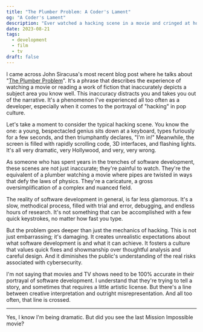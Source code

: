 ```yaml
---
title: "The Plumber Problem: A Coder's Lament"
og: "A Coder's Lament"
description: "Ever watched a hacking scene in a movie and cringed at how unrealistic it was? As someone who has spent years in the trenches of software development, these scenes are not just inaccurate; they're painful to watch. They're a caricature, a gross oversimplification of a complex and nuanced field."
date: 2023-08-21
tags:
  - development
  - film
  - tv
draft: false
---
```



I came across John Siracusa's most recent blog post where he talks about "[The Plumber Problem](https://hypercritical.co/2023/08/18/the-plumber-problem)". It's a phrase that describes the experience of watching a movie or reading a work of fiction that inaccurately depicts a subject area you know well. This inaccuracy distracts you and takes you out of the narrative. It's a phenomenon I've experienced all too often as a developer, especially when it comes to the portrayal of "hacking" in pop culture.

Let's take a moment to consider the typical hacking scene. You know the one: a young, bespectacled genius sits down at a keyboard, types furiously for a few seconds, and then triumphantly declares, "I'm in!" Meanwhile, the screen is filled with rapidly scrolling code, 3D interfaces, and flashing lights. It's all very dramatic, very Hollywood, and very, very wrong.

As someone who has spent years in the trenches of software development, these scenes are not just inaccurate; they're painful to watch. They're the equivalent of a plumber watching a movie where pipes are twisted in ways that defy the laws of physics. They're a caricature, a gross oversimplification of a complex and nuanced field.

The reality of software development in general, is far less glamorous. It's a slow, methodical process, filled with trial and error, debugging, and endless hours of research. It's not something that can be accomplished with a few quick keystrokes, no matter how fast you type.

But the problem goes deeper than just the mechanics of hacking. This is not just embarrassing; it's damaging. It creates unrealistic expectations about what software development is and what it can achieve. It fosters a culture that values quick fixes and showmanship over thoughtful analysis and careful design. And it diminishes the public's understanding of the real risks associated with cybersecurity.

I'm not saying that movies and TV shows need to be 100% accurate in their portrayal of software development. I understand that they're trying to tell a story, and sometimes that requires a little artistic license. But there's a line between creative interpretation and outright misrepresentation. And all too often, that line is crossed.

---

Yes, I know I'm being dramatic. But did you see the last Mission Impossible movie?